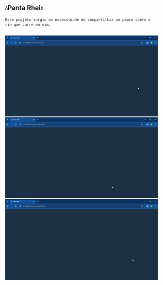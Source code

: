 ## 💧Panta Rhei💧

<div>
  
    Esse projeto surgiu da necessidade de compartilhar um pouco sobre o rio que corre em mim.
</div>

## 

<img src="assets/panta-rhei-page1.gif" width="600px">
<img src="assets/panta-rhei-page2.gif" width="600px">
<img width="600px" src="assets/panta-rhei-page3.gif">

